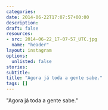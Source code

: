 ```yaml
---
categories:
date: 2014-06-22T17:07:57+00:00
description:
draft: false
resources:
- src: 2014-06-22_17-07-57_UTC.jpg
  name: "header"
layout: instagram
options:
  unlisted: false
stories:
subtitle:
title: "Agora já toda a gente sabe."
tags: []
---
```


"Agora já toda a gente sabe."
